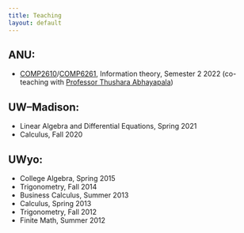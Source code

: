 ```yaml
---
title: Teaching
layout: default
---
```

## ANU:
- [COMP2610](https://programsandcourses.anu.edu.au/course/comp2610)/[COMP6261](https://programsandcourses.anu.edu.au/course/comp6261), Information theory, Semester 2 2022 (co-teaching with [Professor Thushara Abhayapala](https://cecs.anu.edu.au/people/thushara-abhayapala))

## UW–Madison:
- Linear Algebra and Differential Equations, Spring 2021
- Calculus, Fall 2020

## UWyo:
- College Algebra, Spring 2015
- Trigonometry, Fall 2014
- Business Calculus, Summer 2013
- Calculus, Spring 2013
- Trigonometry, Fall 2012
- Finite Math, Summer 2012
